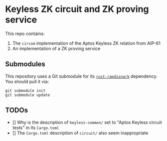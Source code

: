 # Keyless ZK circuit and ZK proving service

This repo contains:
1. The `circom` implementation of the Aptos Keyless ZK relation from AIP-61
2. An implementation of a ZK proving service

## Submodules

This repository uses a Git submodule for its [`rust-rapdisnark`](https://github.com/aptos-labs/rust-rapidsnark) dependency.
You should pull it via:

```
git submodule init
git submodule update
```

## TODOs

 - [] Why is the description of `keyless-common/` set to "Aptos Keyless circuit tests" in its `Cargo.toml`
 - [] The `Cargo.toml` description of `circuit/` also seem inappropriate
